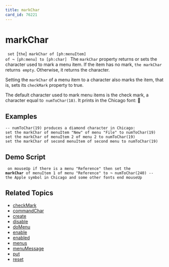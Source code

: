 ```yaml
---
title: markChar
card_id: 76221
---
```


# markChar

<code> set </code>[<code>the</code>]<code> markChar of [ph:menuItem] of ¬     [ph:menu] to [ph:char] </code> The <code>markChar</code> property returns or sets the character used to mark a menu item. If the item has no mark, <code>the markChar</code> returns<code> empty</code>.  Otherwise, it returns the character.

Setting the <code>markChar</code> of a menu item to a character also marks the item, that is, sets its <code>checkMark</code> property to true. 

 The default character used to mark menu items is the check mark, a character equal to<code> numToChar(18)</code>. It prints in the Chicago font:  


## Examples

```
-- numToChar(19) produces a diamond character in Chicago:
set the markChar of menuItem "New" of menu "File" to numToChar(19)
set the markChar of menuItem 2 of menu 2 to numToChar(19)
set the markChar of second menuItem of second menu to numToChar(19)
```

## Demo Script

<code><pre>
on mouseUp
  if there is a menu "Reference"
  then set the <b>markChar</b> of menuItem 1 of menu "Reference" to ¬
  numToChar(240) -- the Apple symbol in Chicago and some other fonts
end mouseUp
</pre></code>

## Related Topics

* [checkMark](/HyperTalkReference/properties/checkMark)
* [commandChar](/HyperTalkReference/properties/commandChar)
* [create](/HyperTalkReference/commands/create)
* [disable](/HyperTalkReference/commands/disable)
* [doMenu](/HyperTalkReference/commands/doMenu)
* [enable](/HyperTalkReference/commands/enable)
* [enabled](/HyperTalkReference/properties/enabled)
* [menus](/HyperTalkReference/functions/menus)
* [menuMessage](/HyperTalkReference/properties/menuMessage)
* [put](/HyperTalkReference/commands/put)
* [reset](/HyperTalkReference/commands/reset)
